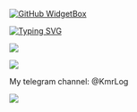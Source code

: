 [![GitHub WidgetBox](https://github-widgetbox.vercel.app/api/profile?username=Eleksius&data=followers,repositories,stars,commits&theme=viridescent)](https://github.com/Jurredr/github-widgetbox)

[![Typing SVG](https://readme-typing-svg.herokuapp.com?font=Fira+Code&pause=1000&width=435&lines=Python%2C+C%23+and+telegram+bots)](https://git.io/typing-svg)

![](https://github-profile-summary-cards.vercel.app/api/cards/profile-details?username=eleksius&theme=solarized_dark)

![](https://github-profile-summary-cards.vercel.app/api/cards/stats?username=eleksius&theme=solarized_dark)

My telegram channel: @KmrLog

![](https://komarev.com/ghpvc/?username=eleksius)

